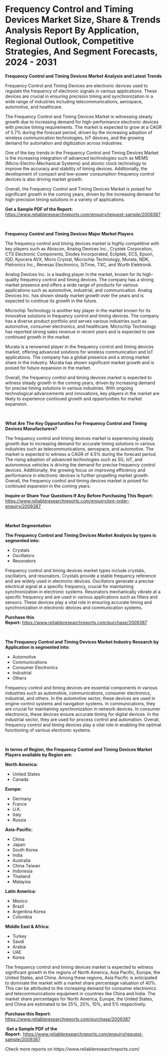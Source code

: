 <p><h1>Frequency Control and Timing Devices Market Size, Share & Trends Analysis Report By Application, Regional Outlook, Competitive Strategies, And Segment Forecasts, 2024 - 2031</h1></p><p><strong>Frequency Control and Timing Devices Market Analysis and Latest Trends</strong></p>
<p><p>Frequency Control and Timing Devices are electronic devices used to regulate the frequency of electronic signals in various applications. These devices are crucial in ensuring precision timing and synchronization in a wide range of industries including telecommunications, aerospace, automotive, and healthcare.</p><p>The Frequency Control and Timing Devices Market is witnessing steady growth due to increasing demand for high-performance electronic devices with precise timing requirements. The market is expected to grow at a CAGR of 5.7% during the forecast period, driven by the increasing adoption of wireless communication technologies, IoT devices, and the growing demand for automation and digitization across industries.</p><p>One of the key trends in the Frequency Control and Timing Devices Market is the increasing integration of advanced technologies such as MEMS (Micro-Electro-Mechanical Systems) and atomic clock technology to improve the accuracy and stability of timing devices. Additionally, the development of compact and low-power consumption frequency control devices is also driving market growth.</p><p>Overall, the Frequency Control and Timing Devices Market is poised for significant growth in the coming years, driven by the increasing demand for high-precision timing solutions in a variety of applications.</p></p>
<p><strong>Get a Sample PDF of the Report:&nbsp;</strong> <a href="https://www.reliableresearchreports.com/enquiry/request-sample/2009387">https://www.reliableresearchreports.com/enquiry/request-sample/2009387</a></p>
<p>&nbsp;</p>
<p><strong>Frequency Control and Timing Devices Major Market Players</strong></p>
<p><p>The frequency control and timing devices market is highly competitive with key players such as Abracon, Analog Devices Inc., Crystek Corporation, CTS Electronic Components, Diodes Incorporated, Ecliptek, ECS, Epson, IQD, Kyocera AVX, Micro Crystal, Microchip Technology, Murata, NDK, Pletronics Inc., Renesas Electronics, SiTime, TXC, and Wurth Elektronik.</p><p>Analog Devices Inc. is a leading player in the market, known for its high-quality frequency control and timing devices. The company has a strong market presence and offers a wide range of products for various applications such as automotive, industrial, and communication. Analog Devices Inc. has shown steady market growth over the years and is expected to continue its growth in the future.</p><p>Microchip Technology is another key player in the market known for its innovative solutions in frequency control and timing devices. The company has a diverse product portfolio and serves various industries such as automotive, consumer electronics, and healthcare. Microchip Technology has reported strong sales revenue in recent years and is expected to see continued growth in the market.</p><p>Murata is a renowned player in the frequency control and timing devices market, offering advanced solutions for wireless communication and IoT applications. The company has a global presence and a strong market share in the industry. Murata has shown significant market growth and is poised for future expansion in the market.</p><p>Overall, the frequency control and timing devices market is expected to witness steady growth in the coming years, driven by increasing demand for precise timing solutions in various industries. With ongoing technological advancements and innovations, key players in the market are likely to experience continued growth and opportunities for market expansion.</p></p>
<p>&nbsp;</p>
<p><strong>What Are The Key Opportunities For Frequency Control and Timing Devices Manufacturers?</strong></p>
<p><p>The frequency control and timing devices market is experiencing steady growth due to increasing demand for accurate timing solutions in various industries such as telecommunications, aerospace, and automotive. The market is expected to witness a CAGR of 4.5% during the forecast period. The rising adoption of advanced technologies such as 5G, IoT, and autonomous vehicles is driving the demand for precise frequency control devices. Additionally, the growing focus on improving efficiency and performance in electronic devices is further propelling market growth. Overall, the frequency control and timing devices market is poised for continued expansion in the coming years.</p></p>
<p><strong>Inquire or Share Your Questions If Any Before Purchasing This Report:</strong> <a href="https://www.reliableresearchreports.com/enquiry/pre-order-enquiry/2009387">https://www.reliableresearchreports.com/enquiry/pre-order-enquiry/2009387</a></p>
<p>&nbsp;</p>
<p><strong>Market Segmentation</strong></p>
<p><strong>The Frequency Control and Timing Devices Market Analysis by types is segmented into:</strong></p>
<p><ul><li>Crystals</li><li>Oscillators</li><li>Resonators</li></ul></p>
<p><p>Frequency control and timing devices market types include crystals, oscillators, and resonators. Crystals provide a stable frequency reference and are widely used in electronic devices. Oscillators generate a precise electrical signal at a specific frequency, crucial for maintaining synchronization in electronic systems. Resonators mechanically vibrate at a specific frequency and are used in various applications such as filters and sensors. These devices play a vital role in ensuring accurate timing and synchronization in electronic devices and communication systems.</p></p>
<p><strong>Purchase this Report:&nbsp;</strong><a href="https://www.reliableresearchreports.com/purchase/2009387">https://www.reliableresearchreports.com/purchase/2009387</a></p>
<p>&nbsp;</p>
<p><strong>The Frequency Control and Timing Devices Market Industry Research by Application is segmented into:</strong></p>
<p><ul><li>Automotive</li><li>Communications</li><li>Consumer Electronics</li><li>Industrial</li><li>Others</li></ul></p>
<p><p>Frequency control and timing devices are essential components in various industries such as automotive, communications, consumer electronics, industrial, and others. In the automotive sector, these devices are used in engine control systems and navigation systems. In communications, they are crucial for maintaining synchronization in network devices. In consumer electronics, these devices ensure accurate timing for digital devices. In the industrial sector, they are used for process control and automation. Overall, frequency control and timing devices play a vital role in enabling the optimal functioning of various electronic systems.</p></p>
<p>&nbsp;</p>
<p><strong>In terms of Region, the Frequency Control and Timing Devices Market Players available by Region are:</strong></p>
<p>
    <p> <strong> North America: </strong>
        <ul>
            <li>United States</li>
            <li>Canada</li>
        </ul>
        </p> 
    <p> <strong> Europe: </strong>
        <ul>
            <li>Germany</li>
            <li>France</li>
            <li>U.K.</li>
            <li>Italy</li>
            <li>Russia</li>
        </ul>
        </p> 
    <p> <strong> Asia-Pacific: </strong>
        <ul>
            <li>China</li>
            <li>Japan</li>
            <li>South Korea</li>
            <li>India</li>
            <li>Australia</li>
            <li>China Taiwan</li>
            <li>Indonesia</li>
            <li>Thailand</li>
            <li>Malaysia</li>
        </ul>
        </p> 
    <p> <strong> Latin America: </strong>
        <ul>
            <li>Mexico</li>
            <li>Brazil</li>
            <li>Argentina Korea</li>
            <li>Colombia</li>
        </ul>
        </p> 
    <p> <strong> Middle East & Africa: </strong>
        <ul>
            <li>Turkey</li>
            <li>Saudi</li>
            <li>Arabia</li>
            <li>UAE</li>
            <li>Korea</li>
        </ul>
    </p>
    </p>
<p><p>The frequency control and timing devices market is expected to witness significant growth in the regions of North America, Asia Pacific, Europe, the United States, and China. Among these regions, Asia Pacific is anticipated to dominate the market with a market share percentage valuation of 40%. This can be attributed to the increasing demand for consumer electronics and telecommunications equipment in countries like China and India. The market share percentages for North America, Europe, the United States, and China are estimated to be 25%, 20%, 10%, and 5% respectively.</p></p>
<p><strong>Purchase this Report: </strong><a href="https://www.reliableresearchreports.com/purchase/2009387">https://www.reliableresearchreports.com/purchase/2009387</a></p>
<p>&nbsp;<strong>Get a Sample PDF of the Report:&nbsp;&nbsp;</strong><a href="https://www.reliableresearchreports.com/enquiry/request-sample/2009387">https://www.reliableresearchreports.com/enquiry/request-sample/2009387</a></p>
<p><strong></strong></p>
<p>Check more reports on https://www.reliableresearchreports.com/</p>